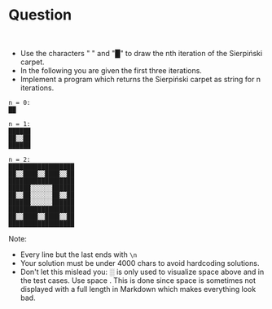 # Question

<br>

- Use the characters " " and "█" to draw the nth iteration of the Sierpiński carpet. 
- In the following you are given the first three iterations. 
- Implement a program which returns the Sierpiński carpet as string for n iterations.

```
n = 0:
██

n = 1:
██████
██░░██
██████

n = 2:
██████████████████
██░░████░░████░░██
██████████████████
██████░░░░░░██████
██░░██░░░░░░██░░██
██████░░░░░░██████
██████████████████
██░░████░░████░░██
██████████████████
```

Note:
   - Every line but the last ends with `\n`
   - Your solution must be under 4000 chars to avoid hardcoding solutions.
   - Don't let this mislead you: ░ is only used to visualize space  above and in the test cases. Use space  . This is done since space is sometimes not displayed with a full length in Markdown which makes everything look bad.
